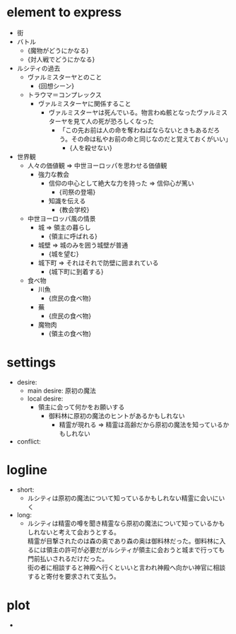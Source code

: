 # element to express
- 街
- バトル
    - {魔物がどうにかなる}
    - {対人戦でどうにかなる}
- ルシティの過去
    - ヴァルミスターヤとのこと
      - {回想シーン}
    - トラウマ＝コンプレックス
      - ヴァルミスターヤに関係すること
        - ヴァルミスターヤは死んでいる。物言わぬ骸となったヴァルミスターヤを見て人の死が恐ろしくなった
          - 「この先お前は人の命を奪わねばならないときもあるだろう。その命は私やお前の命と同じなのだと覚えておくがいい」
            - {人を殺せない}
- 世界観
  - 人々の価値観 => 中世ヨーロッパを思わせる価値観
    - 強力な教会
      - 信仰の中心として絶大な力を持った => 信仰心が篤い
        - {司祭の登場}
      - 知識を伝える
        - {教会学校}
  - 中世ヨーロッパ風の情景
    - 城 => 領主の暮らし
      - {領主に呼ばれる}
    - 城壁 => 城のみを囲う城壁が普通
      - {城を望む}
    - 城下町 => それはそれで防壁に囲まれている
      - {城下町に到着する}
  - 食べ物
    - 川魚
      - {庶民の食べ物}
    - 蕪
      - {庶民の食べ物}
    - 魔物肉
      - {領主の食べ物}

# settings
- desire:
  - main desire: 原初の魔法
  - local desire:
    - 領主に会って何かをお願いする
      - 御料林に原初の魔法のヒントがあるかもしれない
        - 精霊が現れる => 精霊は高齢だから原初の魔法を知っているかもしれない
- conflict: 

# logline
- short:
  - ルシティは原初の魔法について知っているかもしれない精霊に会いにいく
- long:
  - ルシティは精霊の噂を聞き精霊なら原初の魔法について知っているかもしれないと考えて会おうとする。  
    精霊が目撃されたのは森の奥であり森の奥は御料林だった。御料林に入るには領主の許可が必要だがルシティが領主に会おうと城まで行っても門前払いされるだけだった。  
    街の者に相談すると神殿へ行くといいと言われ神殿へ向かい神官に相談すると寄付を要求されて支払う。  
    

# plot
- 
